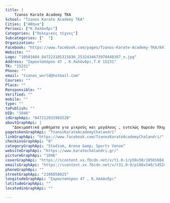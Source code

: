 ```yaml
---
title: |
    Tzanos Karate Academy TKA
School: "Tzanos Karate Academy TKA"
Cities: ["Αθήνα"]
Perioxi: ["Κ.Χαλάνδρι"]
Categories: ["Πολεμικές τέχνες"]
Subcategories: ["  "]
Organization: ""
Facebook: "https://www.facebook.com/pages/Tzanos-Karate-Academy-TKA/847212931983520?fref=ts"
Website: ""
Logo: "10501684_847223105315836_2532434673970448307_n.jpg"
Address: "Σαρανταπόρου 47 , Κ.Χαλάνδρι,T.K 15231"
TK: "15231"
Phone: ""
email: "tzanos_world@hotmail.com"
Courses: ""
Place: ""
Rensponsible: ""
Verified: ""
mobile: ""
type: ""
toPublish: ""
UID: "1046"
idGraphApi: "847212931983520"
aboutGraphApi: | 
   "Δοκιμαστικά μαθήματα για μικρούς και μεγάλους , εντελώς δωρεάν Πληροφορίες 6934305464 / 210 6858024"
pagetokenGraphApi: "TzanosKarateAcademyChalandri"
linkGraphApi: "https://www.facebook.com/TzanosKarateAcademyChalandri/"
checkinsGraphApi: "0"
categoryGraphApi: "Stadium, Arena &amp; Sports Venue"
websiteGraphApi: "https://www.karatechalandri.gr/"
pictureGraphApi: "1046"
coverGraphApi: "https://scontent.xx.fbcdn.net/v/t1.0-1/p50x50/10501684_847223105315836_2532434673970448307_n.jpg?oh=8f80c87b90a25badb9131b715de2e05f&amp;oe=5B3AF763"
emailsGraphApi: "https://scontent.xx.fbcdn.net/v/t31.0-0/p180x540/14524979_1213343218703821_1108271234649671586_o.jpg?oh=03d29113ca0012f028fedbf792f32fec&amp;oe=5B460247"
phoneGraphApi: ""
streetGraphApi: "2106858025"
longitudeGraphApi: "Σαρανταπόρου 47 , Κ.Χαλάνδρι"
latitudeGraphApi: ""
locatedinGraphApi: ""

---
```




